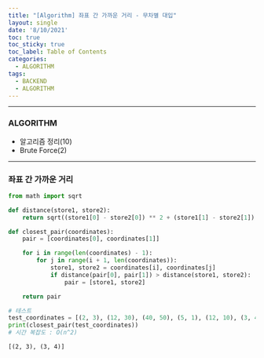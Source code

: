 ```yaml
---
title: "[Algorithm] 좌표 간 가까운 거리 - 무차별 대입"
layout: single
date: '8/10/2021'
toc: true
toc_sticky: true
toc_label: Table of Contents
categories:
  - ALGORITHM
tags:
  - BACKEND
  - ALGORITHM
---
```


---
### ALGORITHM
* 알고리즘 정리(10)
* Brute Force(2)

---

### 좌표 간 가까운 거리


```python
from math import sqrt

def distance(store1, store2):
    return sqrt((store1[0] - store2[0]) ** 2 + (store1[1] - store2[1]) ** 2)

def closest_pair(coordinates):
    pair = [coordinates[0], coordinates[1]]

    for i in range(len(coordinates) - 1):
        for j in range(i + 1, len(coordinates)):
            store1, store2 = coordinates[i], coordinates[j]
            if distance(pair[0], pair[1]) > distance(store1, store2):
                pair = [store1, store2]

    return pair

# 테스트
test_coordinates = [(2, 3), (12, 30), (40, 50), (5, 1), (12, 10), (3, 4)]
print(closest_pair(test_coordinates))
# 시간 복잡도 : O(n^2)
```

    [(2, 3), (3, 4)]

